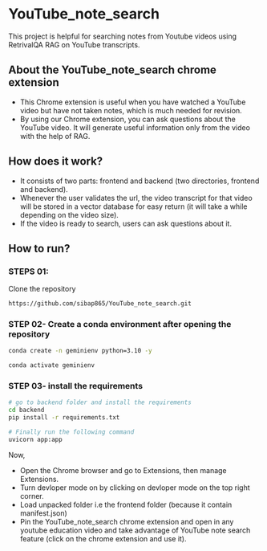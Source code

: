 # YouTube_note_search
This project is helpful for searching notes from Youtube videos using RetrivalQA RAG on YouTube transcripts.

## About the YouTube_note_search chrome extension
* This Chrome extension is useful when you have watched a YouTube video but have not taken notes, which is much needed for revision.
* By using our Chrome extension, you can ask questions about the YouTube video. It will generate useful information only from the video with the help of RAG.

## How does it work?
* It consists of two parts: frontend and backend (two directories, frontend and backend).
* Whenever the user validates the url, the video transcript for that video will be stored in a vector database for
easy return (it will take a while depending on the video size).
* If the video is ready to search, users can ask questions about it.

## How to run?

### STEPS 01:

Clone the repository

```bash
https://github.com/sibap865/YouTube_note_search.git
```
### STEP 02- Create a conda environment after opening the repository

```bash
conda create -n geminienv python=3.10 -y
```

```bash
conda activate geminienv
```


### STEP 03- install the requirements
```bash
# go to backend folder and install the requirements
cd backend
pip install -r requirements.txt
```


```bash
# Finally run the following command
uvicorn app:app
```

Now,



* Open the Chrome browser and go to Extensions, then manage Extensions.
* Turn devloper mode on by clicking on devloper mode on the top right corner.
* Load unpacked folder i.e the frontend folder (because it contain manifest.json)
* Pin the YouTube_note_search chrome extension and open in any youtube education video and take advantage of YouTube note search feature (click on the chrome extension and use it).
```bash

```

